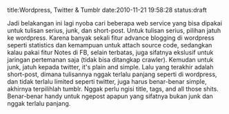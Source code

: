 title:Wordpress, Twitter & Tumblr
date:2010-11-21 19:58:28
status:draft

<p>Jadi belakangan ini lagi nyoba cari beberapa web service yang bisa dipakai untuk tulisan serius, junk, dan short-post. Untuk tulisan serius, pilihan jatuh ke wordpress. Karena banyak sekali fitur advance blogging di wordpress seperti statistics dan kemampuan untuk attach source code, sedangkan kalau pakai fitur Notes di FB, selain terbatas, juga sifatnya ekslusif untuk jaringan pertemanan saja (tidak bisa ditangkap crawler). Kemudan untuk junk, jatuh kepada twitter, it's plain and simple. Lalu yang terakhir adalah short-post, dimana tulisannya nggak terlalu panjang seperti di wordpress, dan tidak terlalu limited seperti twitter, juga harus benar-benar simple, akhirnya terpilihlah tumblr. Nggak perlu ngisi title, tags, and all those shits. Benar-benar handy untuk ngepost apapun yang sifatnya bukan junk dan nggak terlalu panjang.</p> 